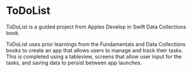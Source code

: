 # ToDoList

ToDoList is a guided project from Apples Develop in Swift Data Collections book.

ToDoList uses prior learnings from the Fundamentals and Data Collections books to create an app that allows users to manage and track their tasks. This is completed using a tableview, screens that allow user input for the tasks, and saving data to persist between app launches. 
